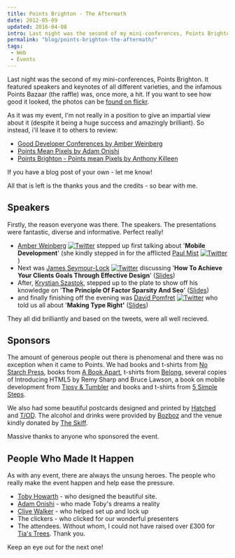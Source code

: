 ```yaml
---
title: Points Brighton - The Aftermath
date: 2012-05-09
updated: 2016-04-08
intro: Last night was the second of my mini-conferences, Points Brighton. It featured speakers and keynotes of all different varieties, and the infamous Points Bazaar (the raffle) was, once more, a hit
permalink: "blog/points-brighton-the-aftermath/"
tags:
 - Web
 - Events
---
```


Last night was the second of my mini-conferences, Points Brighton. It featured speakers and keynotes of all different varieties, and the infamous Points Bazaar (the raffle) was, once more, a hit. If you want to see how good it looked, the photos can be [found on flickr](https://www.flickr.com/photos/78206174@N02/sets/72157629656132734/).

As it was my event, I'm not really in a position to give an impartial view about it (despite it being a huge success and amazingly brilliant). So instead, i'll leave it to others to review:

- [Good Developer Conferences by Amber Weinberg](http://www.amberweinberg.com/good-developer-conferences/)
- [Points Mean Pixels by Adam Onishi](http://www.onishiweb.co.uk/)
- [Points Brighton - Points mean Pixels by Anthony Killeen](http://mrqwest.co.uk/209)

If you have a blog post of your own - let me know!

All that is left is the thanks yous and the credits - so bear with me.

## Speakers

Firstly, the reason everyone was there. The speakers. The presentations were fantastic, diverse and informative. Perfect really!

- [Amber Weinberg](http://www.amberweinberg.com/) [![](https://luckysoap.com/images/twittericon.gif "Twitter")](http://www.twitter.com/amberweinberg) stepped up first talking about '**Mobile Development**' (she kindly stepped in for the afflicted [Paul Mist](http://www.aislezero.co.uk/) [![](https://luckysoap.com/images/twittericon.gif "Twitter")](http://www.twitter.com/paulmist))
- Next was [James Seymour-Lock](http://simpleasmilk.co.uk) [![](https://luckysoap.com/images/twittericon.gif "Twitter")](http://www.twitter.com/jamesslock) discussing '**How To Achieve Your Clients Goals Through Effective Design**' ([Slides](http://speakerdeck.com/u/jamessl/p/how-to-achieve-your-clients-goals-through-effective-design))
- After, [Krystian Szastok](http://www.bozboz.co.uk), stepped up to the plate to show off his knowledge on '**The Principle Of Factor Sparsity And Seo**' ([Slides](http://prezi.com/doxamiiug8vk/the-principle-of-factor-sparsity-and-seo/))
- and finally finishing off the evening was [David Pomfret](http://simpleasmilk.co.uk) [![](https://luckysoap.com/images/twittericon.gif "Twitter")](http://www.twitter.com/pomennedy) who told us all about '**Making Type Right'** ([Slides](http://speakerdeck.com/u/pomennedy/p/typography-basics-points-brighton))

They all did brilliantly and based on the tweets, were all well recieved.

## Sponsors

The amount of generous people out there is phenomenal and there was no exception when it came to Points. We had books and t-shirts from [No Starch Press](http://nostarch.com/), books from [A Book Apart](http://www.abookapart.com/), t-shirts from [Belong](http://wearyoubelong.com/), several copies of Introducing HTML5 by Remy Sharp and Bruce Lawson, a book on mobile development from [Tipsy & Tumbler](http://www.tipsyandtumbler.co.uk/) and books and t-shirts from [5 Simple Steps](http://www.fivesimplesteps.com/).

We also had some beautiful postcards designed and printed by [Hatched](http://www.hatchedlondon.com/) and [T/OD](http://www.toduk.com/). The alcohol and drinks were provided by [Bozboz](http://www.bozboz.co.uk) and the venue kindly donated by [The Skiff](http://www.theskiff.org/).

Massive thanks to anyone who sponsored the event.

## People Who Made It Happen

As with any event, there are always the unsung heroes. The people who really make the event happen and help ease the pressure.

- [Toby Howarth](http://tobyhowarth.co.uk/) - who designed the beautiful site.
- [Adam Onishi](http://www.onishiweb.co.uk/) - who made Toby's dreams a reality
- [Clive Walker](http://www.cvwdesign.com/) - who helped set up and lock up
- The clickers - who clicked for our wonderful presenters
- The attendees. Without whom, I could not have raised over £300 for [Tia's Trees](http://uk.virginmoneygiving.com/fundraiser-web/fundraiser/showFundraiserProfilePage.action?userUrl=tiastrees). Thank you.

Keep an eye out for the next one!
